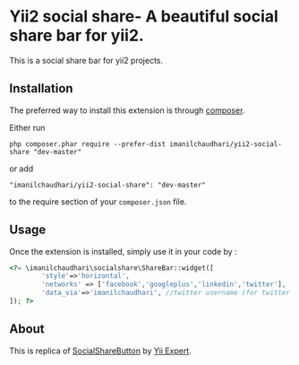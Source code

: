 Yii2 social share- A beautiful social share bar for yii2.
=========================================================
This is a social share bar for yii2 projects.

Installation
------------

The preferred way to install this extension is through [composer](http://getcomposer.org/download/).

Either run

```
php composer.phar require --prefer-dist imanilchaudhari/yii2-social-share "dev-master"
```

or add

```
"imanilchaudhari/yii2-social-share": "dev-master"
```

to the require section of your `composer.json` file.


Usage
-----

Once the extension is installed, simply use it in your code by  :

```php
<?= \imanilchaudhari\socialshare\ShareBar::widget([
        'style'=>'horizontal',
        'networks' => ['facebook','googleplus','linkedin','twitter'],
		'data_via'=>'imanilchaudhari', //twitter username (for twitter only, if exists else leave empty)
]); ?>
```

About
-------

This is replica of [SocialShareButton](http://www.yiiframework.com/extension/social-share-button) by [Yii Expert](https://yiiexpert.github.io).
